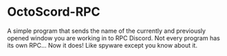 # OctoScord-RPC
A simple program that sends the name of the currently and previously opened window you are working in to RPC Discord. Not every program has its own RPC... Now it does! Like spyware except you know about it.
